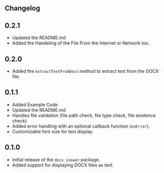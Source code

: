 ## Changelog

## 0.2.1
- Updated the README.md
- Added the Handeling of the File From the Internet or Network too.

## 0.2.0
- Added the `extractTextFromDocx` method to extract text from the DOCX file.

## 0.1.1
- Added Example Code 
- Updated the README.md
- Handles file validation (file path check, file type check, file existence check). 
- Added error handling with an optional callback function (`onError`). 
- Customizable font size for text display.

## 0.1.0
- Initial release of the `docx_viewer` package. 
- Added support for displaying DOCX files as text. 

